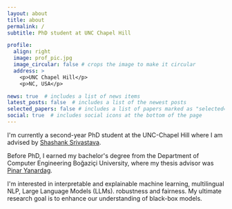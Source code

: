 ```yaml
---
layout: about
title: about
permalink: /
subtitle: PhD student at UNC Chapel Hill

profile:
  align: right
  image: prof_pic.jpg
  image_circular: false # crops the image to make it circular
  address: >
    <p>UNC Chapel Hill</p>
    <p>NC, USA</p>

news: true  # includes a list of news items
latest_posts: false  # includes a list of the newest posts
selected_papers: false # includes a list of papers marked as "selected={true}"
social: true  # includes social icons at the bottom of the page
---
```


I'm currently a second-year PhD student at the UNC-Chapel Hill where I am advised by [Shashank Srivastava](https://www.ssriva.com/). 

Before PhD, I earned my bachelor's degree from the Department of Computer Engineering Boğaziçi University, where my thesis advisor was [Pinar Yanardag](https://pinguar.org/).

I'm interested in  interpretable and explainable machine learning, multilingual NLP, Large Language Models (LLMs). robustness and fairness. My ultimate research goal is to enhance our understanding of black-box models.